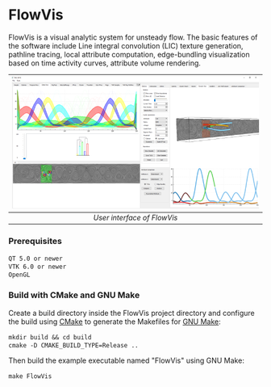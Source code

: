 # FlowVis
FlowVis is a visual analytic system for unsteady flow. The basic features of the software include Line integral convolution (LIC) texture generation, pathline tracing, local attribute computation, edge-bundling visualization based on time activity curves, attribute volume rendering.

| ![user_interface](https://github.com/duongnb09/FlowVis/blob/master/resources/img/user_interface.png) | 
|:--:| 
| *User interface of FlowVis* |

### Prerequisites

```
QT 5.0 or newer
VTK 6.0 or newer
OpenGL
```
### Build with CMake and GNU Make
Create a build directory inside the FlowVis project directory and configure the
build using [CMake](https://cmake.org) to generate the Makefiles for
[GNU Make](https://www.gnu.org/software/make/):
```
mkdir build && cd build
cmake -D CMAKE_BUILD_TYPE=Release ..
```

Then build the example executable named "FlowVis" using GNU Make:
```
make FlowVis
```



